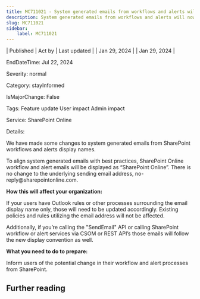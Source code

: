 ```yaml
---
title: MC711021 - System generated emails from workflows and alerts will now show SharePoint Online as the sender display name
description: System generated emails from workflows and alerts will now show SharePoint Online as the sender display name
slug: MC711021
sidebar:
    label: MC711021
---
```


| Published | Act by | Last updated |
| Jan 29, 2024 |  | Jan 29, 2024 |

EndDateTime: Jul 22, 2024

Severity: normal

Category: stayInformed

IsMajorChange: False

Tags: Feature update User impact Admin impact

Service: SharePoint Online

Details: 

<p>We have made some changes to system generated emails from SharePoint workflows and alerts display names.<br></p><p>To align system generated emails with best practices, SharePoint Online workflow and alert emails will be displayed as “SharePoint Online”. There is no change to the underlying sending email address, no-reply@sharepointonline.com.&nbsp;<br></p><p><b>How this will affect your organization:</b></p><p>If your users have Outlook rules or other processes surrounding the email display name only, those will need to be updated accordingly. Existing policies and rules utilizing the email address will not be affected.</p><p>Additionally, if you’re calling the "SendEmail" API or calling SharePoint workflow or alert services via CSOM or REST API’s those emails will follow the new display convention as well.&nbsp;</p><p><b>What you need to do to prepare:</b></p><p>Inform users of the potential change in their workflow and alert processes from SharePoint.</p>

## Further reading
